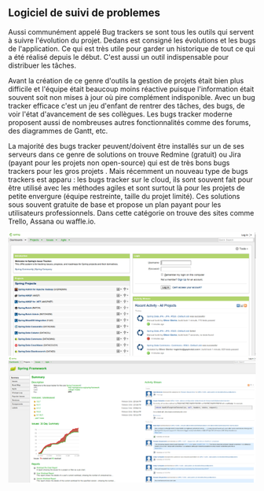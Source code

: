 
## Logiciel de suivi de problemes

Aussi communément appelé Bug trackers se sont tous les outils qui servent à suivre l'évolution du projet. Dedans est consigné les évolutions et les bugs de l'application. Ce qui est très utile pour garder un historique de tout ce qui a été réalisé depuis le début. C'est aussi un outil indispensable pour distribuer les tâches.

Avant la création de ce genre d'outils la gestion de projets était bien plus difficile et l'équipe était beaucoup moins réactive puisque l'information était souvent soit non mises à jour où pire complément indisponible. Avec un bug tracker efficace c'est un jeu d'enfant de rentrer des tâches, des bugs, de voir l'état d'avancement de ses collègues. Les bugs tracker moderne proposent aussi de nombreuses autres fonctionnalités comme des forums, des diagrammes de Gantt, etc.

La majorité des bugs tracker peuvent/doivent être installés sur un de ses serveurs dans ce genre de solutions on trouve Redmine (gratuit) ou Jira (payant pour les projets non open-source) qui est de très bons bugs trackers pour les gros projets . Mais récemment un nouveau type de bugs trackers est apparu : les bugs tracker sur le cloud, ils sont souvent fait pour être utilisé avec les méthodes agiles et sont surtout là pour les projets de petite envergure (équipe restreinte, taille du projet limité). Ces solutions sous souvent gratuite de base et propose un plan payant pour les utilisateurs professionnels. Dans cette catégorie on trouve des sites comme Trello, Assana ou waffle.io.


![](img/index-jira.png)
![](img/index-project-jira.png)